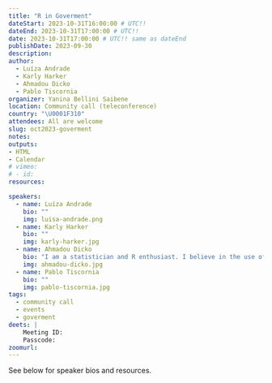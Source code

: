 ```yaml
---
title: "R in Goverment"
dateStart: 2023-10-31T16:00:00 # UTC!!
dateEnd: 2023-10-31T17:00:00 # UTC!!
date: 2023-10-31T17:00:00 # UTC!! same as dateEnd
publishDate: 2023-09-30
description: 
author:
  - Luíza Andrade
  - Karly Harker
  - Ahmadou Dicko
  - Pablo Tiscornia
organizer: Yanina Bellini Saibene
location: Community call (teleconference)
country: "\U0001F310"
attendees: All are welcome
slug: oct2023-goverment
notes: 
outputs:
- HTML
- Calendar 
# vimeo:
# - id: 
resources:

speakers:  
  - name: Luíza Andrade
    bio: ""
    img: luisa-andrade.png
  - name: Karly Harker
    bio: ""
    img: karly-harker.jpg
  - name: Ahmadou Dicko
    bio: "I am a statistician and R enthusiast. I believe in the use of data science for social good and have worked with several non-profit and research organizations."
    img: ahmadou-dicko.jpg
  - name: Pablo Tiscornia
    bio: ""
    img: pablo-tiscornia.jpg
tags:
  - community call
  - events
  - goverment
deets: |
    Meeting ID:  
    Passcode: 
zoomurl: 
---
```




See below for speaker bios and resources.
